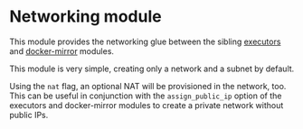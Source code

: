 # Networking module

This module provides the networking glue between the sibling [executors](https://registry.terraform.io/modules/sourcegraph/executors/google/6.4.0/submodules/executors) and [docker-mirror](https://registry.terraform.io/modules/sourcegraph/executors/google/6.4.0/submodules/docker-mirror) modules.

This module is very simple, creating only a network and a subnet by default.

Using the `nat` flag, an optional NAT will be provisioned in the network, too. This can be useful in conjunction with the `assign_public_ip` option of the executors and docker-mirror modules to create a private network without public IPs.
